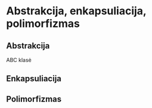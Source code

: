 # Abstrakcija, enkapsuliacija, polimorfizmas

## Abstrakcija

ABC klasė

## Enkapsuliacija

## Polimorfizmas


